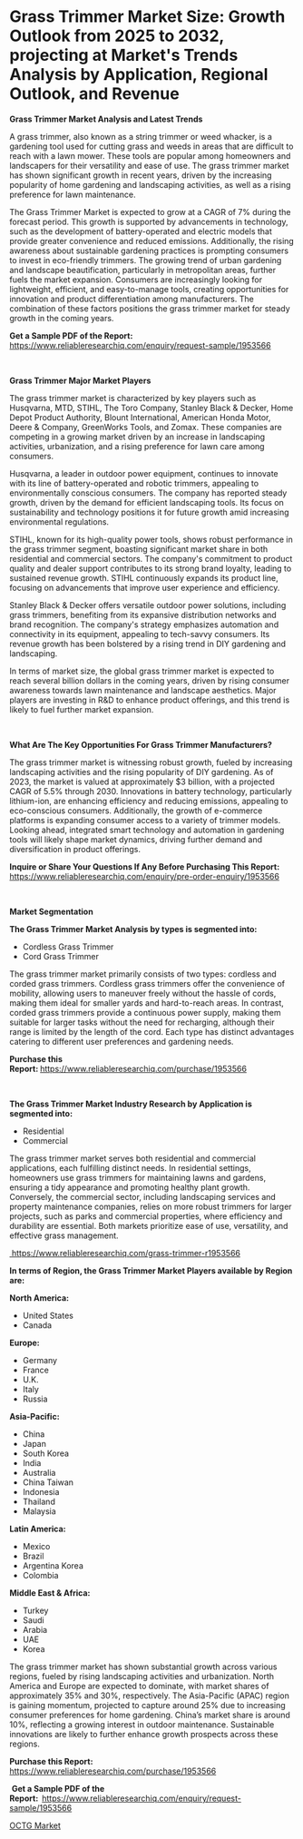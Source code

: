 <p><h1>Grass Trimmer Market Size: Growth Outlook from 2025 to 2032, projecting at Market's Trends Analysis by Application, Regional Outlook, and Revenue</h1></p><p><strong>Grass Trimmer Market Analysis and Latest Trends</strong></p>
<p><p>A grass trimmer, also known as a string trimmer or weed whacker, is a gardening tool used for cutting grass and weeds in areas that are difficult to reach with a lawn mower. These tools are popular among homeowners and landscapers for their versatility and ease of use. The grass trimmer market has shown significant growth in recent years, driven by the increasing popularity of home gardening and landscaping activities, as well as a rising preference for lawn maintenance.</p><p>The Grass Trimmer Market is expected to grow at a CAGR of 7% during the forecast period. This growth is supported by advancements in technology, such as the development of battery-operated and electric models that provide greater convenience and reduced emissions. Additionally, the rising awareness about sustainable gardening practices is prompting consumers to invest in eco-friendly trimmers. The growing trend of urban gardening and landscape beautification, particularly in metropolitan areas, further fuels the market expansion. Consumers are increasingly looking for lightweight, efficient, and easy-to-manage tools, creating opportunities for innovation and product differentiation among manufacturers. The combination of these factors positions the grass trimmer market for steady growth in the coming years.</p></p>
<p><strong>Get a Sample PDF of the Report:&nbsp;</strong> <a href="https://www.reliableresearchiq.com/enquiry/request-sample/1953566?utm_campaign=2243&utm_medium=2&utm_source=Github&utm_content=ia&utm_term=20022025&utm_id=grass-trimmer">https://www.reliableresearchiq.com/enquiry/request-sample/1953566</a></p>
<p>&nbsp;</p>
<p><strong>Grass Trimmer Major Market Players</strong></p>
<p><p>The grass trimmer market is characterized by key players such as Husqvarna, MTD, STIHL, The Toro Company, Stanley Black & Decker, Home Depot Product Authority, Blount International, American Honda Motor, Deere & Company, GreenWorks Tools, and Zomax. These companies are competing in a growing market driven by an increase in landscaping activities, urbanization, and a rising preference for lawn care among consumers.</p><p>Husqvarna, a leader in outdoor power equipment, continues to innovate with its line of battery-operated and robotic trimmers, appealing to environmentally conscious consumers. The company has reported steady growth, driven by the demand for efficient landscaping tools. Its focus on sustainability and technology positions it for future growth amid increasing environmental regulations.</p><p>STIHL, known for its high-quality power tools, shows robust performance in the grass trimmer segment, boasting significant market share in both residential and commercial sectors. The company's commitment to product quality and dealer support contributes to its strong brand loyalty, leading to sustained revenue growth. STIHL continuously expands its product line, focusing on advancements that improve user experience and efficiency.</p><p>Stanley Black & Decker offers versatile outdoor power solutions, including grass trimmers, benefiting from its expansive distribution networks and brand recognition. The company's strategy emphasizes automation and connectivity in its equipment, appealing to tech-savvy consumers. Its revenue growth has been bolstered by a rising trend in DIY gardening and landscaping.</p><p>In terms of market size, the global grass trimmer market is expected to reach several billion dollars in the coming years, driven by rising consumer awareness towards lawn maintenance and landscape aesthetics. Major players are investing in R&D to enhance product offerings, and this trend is likely to fuel further market expansion.</p></p>
<p>&nbsp;</p>
<p><strong>What Are The Key Opportunities For Grass Trimmer Manufacturers?</strong></p>
<p><p>The grass trimmer market is witnessing robust growth, fueled by increasing landscaping activities and the rising popularity of DIY gardening. As of 2023, the market is valued at approximately $3 billion, with a projected CAGR of 5.5% through 2030. Innovations in battery technology, particularly lithium-ion, are enhancing efficiency and reducing emissions, appealing to eco-conscious consumers. Additionally, the growth of e-commerce platforms is expanding consumer access to a variety of trimmer models. Looking ahead, integrated smart technology and automation in gardening tools will likely shape market dynamics, driving further demand and diversification in product offerings.</p></p>
<p><strong>Inquire or Share Your Questions If Any Before Purchasing This Report:</strong> <a href="https://www.reliableresearchiq.com/enquiry/pre-order-enquiry/1953566?utm_campaign=2243&utm_medium=2&utm_source=Github&utm_content=ia&utm_term=20022025&utm_id=grass-trimmer">https://www.reliableresearchiq.com/enquiry/pre-order-enquiry/1953566</a></p>
<p>&nbsp;</p>
<p><strong>Market Segmentation</strong></p>
<p><strong>The Grass Trimmer Market Analysis by types is segmented into:</strong></p>
<p><ul><li>Cordless Grass Trimmer</li><li>Cord Grass Trimmer</li></ul></p>
<p><p>The grass trimmer market primarily consists of two types: cordless and corded grass trimmers. Cordless grass trimmers offer the convenience of mobility, allowing users to maneuver freely without the hassle of cords, making them ideal for smaller yards and hard-to-reach areas. In contrast, corded grass trimmers provide a continuous power supply, making them suitable for larger tasks without the need for recharging, although their range is limited by the length of the cord. Each type has distinct advantages catering to different user preferences and gardening needs.</p></p>
<p><strong>Purchase this Report:&nbsp;</strong><a href="https://www.reliableresearchiq.com/purchase/1953566?utm_campaign=2243&utm_medium=2&utm_source=Github&utm_content=ia&utm_term=20022025&utm_id=grass-trimmer">https://www.reliableresearchiq.com/purchase/1953566</a></p>
<p>&nbsp;</p>
<p><strong>The Grass Trimmer Market Industry Research by Application is segmented into:</strong></p>
<p><ul><li>Residential</li><li>Commercial</li></ul></p>
<p><p>The grass trimmer market serves both residential and commercial applications, each fulfilling distinct needs. In residential settings, homeowners use grass trimmers for maintaining lawns and gardens, ensuring a tidy appearance and promoting healthy plant growth. Conversely, the commercial sector, including landscaping services and property maintenance companies, relies on more robust trimmers for larger projects, such as parks and commercial properties, where efficiency and durability are essential. Both markets prioritize ease of use, versatility, and effective grass management.</p></p>
<p><a href="https://www.reliableresearchiq.com/grass-trimmer-r1953566?utm_campaign=2243&utm_medium=2&utm_source=Github&utm_content=ia&utm_term=20022025&utm_id=grass-trimmer">&nbsp;https://www.reliableresearchiq.com/grass-trimmer-r1953566</a></p>
<p><strong>In terms of Region, the Grass Trimmer Market Players available by Region are:</strong></p>
<p>
    <p> <strong> North America: </strong>
        <ul>
            <li>United States</li>
            <li>Canada</li>
        </ul>
        </p> 
    <p> <strong> Europe: </strong>
        <ul>
            <li>Germany</li>
            <li>France</li>
            <li>U.K.</li>
            <li>Italy</li>
            <li>Russia</li>
        </ul>
        </p> 
    <p> <strong> Asia-Pacific: </strong>
        <ul>
            <li>China</li>
            <li>Japan</li>
            <li>South Korea</li>
            <li>India</li>
            <li>Australia</li>
            <li>China Taiwan</li>
            <li>Indonesia</li>
            <li>Thailand</li>
            <li>Malaysia</li>
        </ul>
        </p> 
    <p> <strong> Latin America: </strong>
        <ul>
            <li>Mexico</li>
            <li>Brazil</li>
            <li>Argentina Korea</li>
            <li>Colombia</li>
        </ul>
        </p> 
    <p> <strong> Middle East & Africa: </strong>
        <ul>
            <li>Turkey</li>
            <li>Saudi</li>
            <li>Arabia</li>
            <li>UAE</li>
            <li>Korea</li>
        </ul>
    </p>
    </p>
<p><p>The grass trimmer market has shown substantial growth across various regions, fueled by rising landscaping activities and urbanization. North America and Europe are expected to dominate, with market shares of approximately 35% and 30%, respectively. The Asia-Pacific (APAC) region is gaining momentum, projected to capture around 25% due to increasing consumer preferences for home gardening. China’s market share is around 10%, reflecting a growing interest in outdoor maintenance. Sustainable innovations are likely to further enhance growth prospects across these regions.</p></p>
<p><strong>Purchase this Report: </strong><a href="https://www.reliableresearchiq.com/purchase/1953566?utm_campaign=2243&utm_medium=2&utm_source=Github&utm_content=ia&utm_term=20022025&utm_id=grass-trimmer">https://www.reliableresearchiq.com/purchase/1953566</a></p>
<p>&nbsp;<strong>Get a Sample PDF of the Report:&nbsp;&nbsp;</strong><a href="https://www.reliableresearchiq.com/enquiry/request-sample/1953566?utm_campaign=2243&utm_medium=2&utm_source=Github&utm_content=ia&utm_term=20022025&utm_id=grass-trimmer">https://www.reliableresearchiq.com/enquiry/request-sample/1953566</a></p>
<p><strong></strong></p>
<p><p><a href="https://github.com/norbeludie83/Market-Research-Report-List-1/blob/main/octg-market.md?utm_campaign=2243&utm_medium=2&utm_source=Github&utm_content=ia&utm_term=20022025&utm_id=grass-trimmer">OCTG Market</a></p></p>